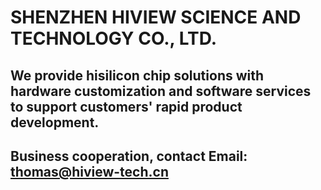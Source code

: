 # SHENZHEN HIVIEW SCIENCE AND TECHNOLOGY CO., LTD.  
## We provide hisilicon chip solutions with hardware customization and software services to support customers' rapid product development.  
## Business cooperation, contact Email: thomas@hiview-tech.cn  
